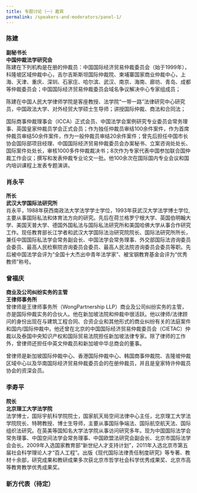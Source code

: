 ```yaml
---
title: 专题讨论（一）嘉宾
permalink: /speakers-and-moderators/panel-1/
---
```



### 陈建
**副秘书长<br>
中国仲裁法学研究会**<br>
陈建在下列机构是在册的仲裁员：中国国际经济贸易仲裁委员会（始于1999年），科隆坡区域仲裁中心，吉尔吉斯斯坦国际仲裁院、柬埔寨国家商业仲裁中心，上海、天津、重庆、深圳、石家庄、哈尔滨、武汉、南京、海南、廊坊、青岛、成都等仲裁委员会；中国国际经济贸易仲裁委员会域名争议解决中心专家组成员；

陈建在中国人民大学律师学院是客座教授、法学院“一带一路”法律研究中心研究员，中国政法大学、对外经贸大学硕士生导师；讲授国际仲裁、商法和合同法；

国际商事仲裁理事会（ICCA）正式会员、中国法学会案例研究专业委员会常务理事、英国皇家仲裁员学会正式会员；作为独任仲裁员审结100余件案件，作为首席仲裁员审结50余件案件，作为一般仲裁员审结20余件案件；曾先后担任中国市长协会国际部项目经理、中国国际经济贸易仲裁委员会办案秘书、立案咨询处处长、国际案件处处长，审核1000多件仲裁裁决书；8次作为专家代表中国参加联合国仲裁工作会议；撰写和发表仲裁专业论文一批。他100余次在国际国内专业会议和国内培训课程上发表专题演讲。


### 肖永平
**所长<br>
武汉大学国际法研究所**<br>
肖永平，1988年获西南政法大学法学学士学位，1993年获武汉大学法学博士学位,主要从事国际私法和体育法方向的研究。先后在荷兰格罗宁根大学、英国伯明翰大学、美国天普大学、德国外国私法与国际私法研究所和美国哈佛大学从事合作研究工作。现任教育部长江学者和武汉大学国际法治研究院院长、国际法研究所所长，兼任中国国际私法学会常务副会长、中国法学会常务理事、外交部国际法咨询委员会委员、最高人民检察院咨询委员会委员、最高人民法院咨询委员会委员等职。先后被中国法学会评为“全国十大杰出中青年法学家”、被宝钢教育基金会评为“优秀教师”称号。


### 曾福庆
**商业及公司纠纷实务的主管<br>
王律师事务所**<br>
曾律师是王律师事务所（WongPartnership LLP）商业及公司纠纷实务的主管，亦是国际仲裁实务的合伙人。他在新加坡法院和仲裁中很活跃。他以律师/法律顾问的身份出现在与建筑工程合同、合资企业和其他形式的商业纠纷有关的法庭案件和国内/国际仲裁中。他还曾在北京的中国国际经济贸易仲裁委员会（CIETAC）仲裁以及泰国中央知识产权和国际贸易法院担任新加坡法律专家。除了律师的工作外，曾律师还担任中英文仲裁员和新加坡中华总商会的董事。 

曾律师是新加坡国际仲裁中心、香港国际仲裁中心、韩国商事仲裁院、吉隆坡仲裁区域中心以及华南国际经济贸易仲裁委员会的在册仲裁员，并且是皇家特许仲裁员协会的资深会员。 


### 李寿平 
**院长<br>
北京理工大学法学院**<br>
法学博士，国际宇航科学院院士，国家航天局空间法律中心主任，北京理工大学法学院院长、特聘教授、博士生导师，主要从事国际争端法、国际航空航天法、国际组织法研究。在英美等国知名大学法学院从事访问研究多年。现为中国国际法学会常务理事、中国空间法学会常务理事、中国欧盟法研究会副会长、北京市国际法学会会长。2009年入选国家教育部“新世纪人才支持计划”，2011年入选北京市第五届社会科学理论人才“百人工程”。出版《现代国际法律责任制度研究》等专著、教材十余部，研究成果和教研成果多次获北京市哲学社会科学优秀成果奖、北京市高等教育教学优秀成果奖。


### 新方代表（待定）
